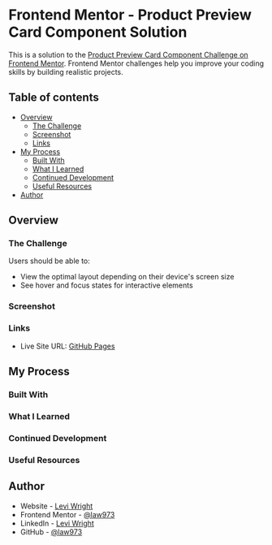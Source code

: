 # Frontend Mentor - Product Preview Card Component Solution

This is a solution to the [Product Preview Card Component Challenge on Frontend Mentor](https://www.frontendmentor.io/challenges/product-preview-card-component-GO7UmttRfa). Frontend Mentor challenges help you improve your coding skills by building realistic projects. 

## Table of contents

- [Overview](#overview)
  - [The Challenge](#the-challenge)
  - [Screenshot](#screenshot)
  - [Links](#links)
- [My Process](#my-process)
  - [Built With](#built-with)
  - [What I Learned](#what-i-learned)
  - [Continued Development](#continued-development)
  - [Useful Resources](#useful-resources)
- [Author](#author)

## Overview

### The Challenge

Users should be able to:

- View the optimal layout depending on their device's screen size
- See hover and focus states for interactive elements

### Screenshot

<!-- ![](./screenshot.jpg) -->

### Links

<!-- - Solution URL: [Frontend Mentor]() -->
- Live Site URL: [GitHub Pages](https://law973.github.io/product-preview-card-component/)

## My Process

### Built With

### What I Learned

### Continued Development

### Useful Resources

## Author

- Website - [Levi Wright](https://leviwright.netlify.app/)
- Frontend Mentor - [@law973](https://www.frontendmentor.io/profile/law973)
- LinkedIn - [Levi Wright](https://www.linkedin.com/in/levi-arthur-wright/)
- GitHub - [@law973](https://github.com/law973)